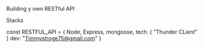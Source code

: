 Building y own RESTful API <br/>

Stacks <br/>

const RESTFUL_API = {
Node,
Express,
mongoose,
tech: {
"Thunder CLient"
}
dev: "Timmystroge75@gmail.com"
}
